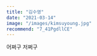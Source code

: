 ```yaml
---
title: "김수영"
date: "2021-03-14"
image: "/images/kimsuyoung.jpg"
recommend: "7_41PgdllCE"
---
```


어쩌구 저쩌구
